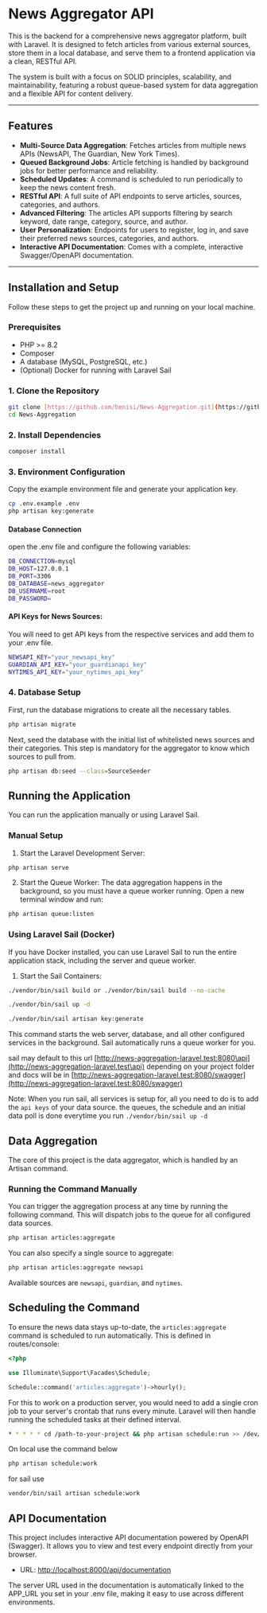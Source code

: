 # News Aggregator API

This is the backend for a comprehensive news aggregator platform, built with Laravel. It is designed to fetch articles from various external sources, store them in a local database, and serve them to a frontend application via a clean, RESTful API.

The system is built with a focus on SOLID principles, scalability, and maintainability, featuring a robust queue-based system for data aggregation and a flexible API for content delivery.

---

## Features

- **Multi-Source Data Aggregation**: Fetches articles from multiple news APIs (NewsAPI, The Guardian, New York Times).
- **Queued Background Jobs**: Article fetching is handled by background jobs for better performance and reliability.
- **Scheduled Updates**: A command is scheduled to run periodically to keep the news content fresh.
- **RESTful API**: A full suite of API endpoints to serve articles, sources, categories, and authors.
- **Advanced Filtering**: The articles API supports filtering by search keyword, date range, category, source, and author.
- **User Personalization**: Endpoints for users to register, log in, and save their preferred news sources, categories, and authors.
- **Interactive API Documentation**: Comes with a complete, interactive Swagger/OpenAPI documentation.

---

## Installation and Setup

Follow these steps to get the project up and running on your local machine.

### Prerequisites

- PHP >= 8.2
- Composer
- A database (MySQL, PostgreSQL, etc.)
- (Optional) Docker for running with Laravel Sail

### 1. Clone the Repository

```bash
git clone [https://github.com/benisi/News-Aggregation.git](https://github.com/benisi/News-Aggregation.git)
cd News-Aggregation
```

### 2. Install Dependencies

```bash
composer install
```

### 3. Environment Configuration
Copy the example environment file and generate your application key.

```bash
cp .env.example .env
php artisan key:generate
```

#### Database Connection
open the .env file and configure the following variables:

```bash
DB_CONNECTION=mysql
DB_HOST=127.0.0.1
DB_PORT=3306
DB_DATABASE=news_aggregator
DB_USERNAME=root
DB_PASSWORD=
```

#### API Keys for News Sources:
You will need to get API keys from the respective services and add them to your .env file.

```bash
NEWSAPI_KEY="your_newsapi_key"
GUARDIAN_API_KEY="your_guardianapi_key"
NYTIMES_API_KEY="your_nytimes_api_key"
```

### 4. Database Setup
First, run the database migrations to create all the necessary tables.

```bash
php artisan migrate
```

Next, seed the database with the initial list of whitelisted news sources and their categories. This step is mandatory for the aggregator to know which sources to pull from.

```bash
php artisan db:seed --class=SourceSeeder
```

## Running the Application
You can run the application manually or using Laravel Sail.

### Manual Setup
1. Start the Laravel Development Server:

```bash
php artisan serve
```
2. Start the Queue Worker: The data aggregation happens in the background, so you must have a queue worker running. Open a new terminal window and run:

```bash
php artisan queue:listen
```

### Using Laravel Sail (Docker)
If you have Docker installed, you can use Laravel Sail to run the entire application stack, including the server and queue worker.

1. Start the Sail Containers:

```bash
./vendor/bin/sail build or ./vendor/bin/sail build --no-cache

./vendor/bin/sail up -d

./vendor/bin/sail artisan key:generate
```
This command starts the web server, database, and all other configured services in the background. Sail automatically runs a queue worker for you.

sail may default to this url [http://news-aggregation-laravel.test:8080\api](http://news-aggregation-laravel.test\api) depending on your project folder and docs will be in [http://news-aggregation-laravel.test:8080/swagger](http://news-aggregation-laravel.test:8080/swagger)

Note: When you run sail, all services is setup for, all you need to do is to add the `api keys` of your data source.
the queues, the schedule and an initial data poll is done everytime you run `./vendor/bin/sail up -d`

## Data Aggregation
The core of this project is the data aggregator, which is handled by an Artisan command.

### Running the Command Manually
You can trigger the aggregation process at any time by running the following command. This will dispatch jobs to the queue for all configured data sources.

```bash
php artisan articles:aggregate
```

You can also specify a single source to aggregate:

```bash
php artisan articles:aggregate newsapi
```
Available sources are `newsapi`, `guardian`, and `nytimes`.

## Scheduling the Command
To ensure the news data stays up-to-date, the `articles:aggregate` command is scheduled to run automatically. This is defined in routes/console:

```php
<?php

use Illuminate\Support\Facades\Schedule;

Schedule::command('articles:aggregate')->hourly();
```

For this to work on a production server, you would need to add a single cron job to your server's crontab that runs every minute. Laravel will then handle running the scheduled tasks at their defined interval.

```bash
* * * * * cd /path-to-your-project && php artisan schedule:run >> /dev/null 2>&1
```

On local use the command below

```bash
php artisan schedule:work
```
for sail use

```bash
vendor/bin/sail artisan schedule:work
```

## API Documentation
This project includes interactive API documentation powered by OpenAPI (Swagger). It allows you to view and test every endpoint directly from your browser.

- URL: [http://localhost:8000/api/documentation](http://localhost:8000/api/documentation)

The server URL used in the documentation is automatically linked to the APP_URL you set in your .env file, making it easy to use across different environments.
